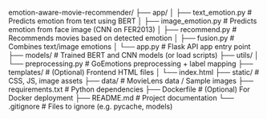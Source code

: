 emotion-aware-movie-recommender/
├── app/
│ ├── text_emotion.py # Predicts emotion from text using BERT
│ ├── image_emotion.py # Predicts emotion from face image (CNN on FER2013)
│ ├── recommend.py # Recommends movies based on detected emotion
│ ├── fusion.py # Combines text/image emotions
│ └── app.py # Flask API app entry point
├── models/ # Trained BERT and CNN models (or load scripts)
├── utils/
│ └── preprocessing.py # GoEmotions preprocessing + label mapping
├── templates/ # (Optional) Frontend HTML files
│ └── index.html
├── static/ # CSS, JS, image assets
├── data/ # MovieLens data / Sample images
├── requirements.txt # Python dependencies
├── Dockerfile # (Optional) For Docker deployment
├── README.md # Project documentation
└── .gitignore # Files to ignore (e.g. pycache, models)
